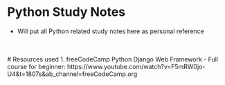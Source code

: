 # Python Study Notes
- Will put all Python related study notes here as personal reference
<br>
<br>
# Resources used
1. freeCodeCamp Python Django Web Framework - Full course for beginner: https://www.youtube.com/watch?v=F5mRW0jo-U4&t=1807s&ab_channel=freeCodeCamp.org 
